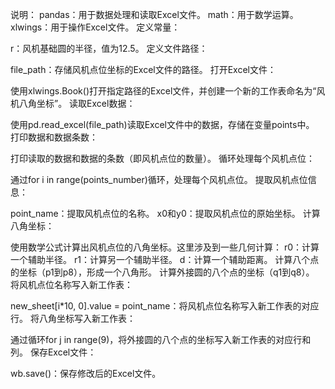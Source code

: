 说明：
pandas：用于数据处理和读取Excel文件。
math：用于数学运算。
xlwings：用于操作Excel文件。
定义常量：

r：风机基础圆的半径，值为12.5。
定义文件路径：

file_path：存储风机点位坐标的Excel文件的路径。
打开Excel文件：

使用xlwings.Book()打开指定路径的Excel文件，并创建一个新的工作表命名为“风机八角坐标”。
读取Excel数据：

使用pd.read_excel(file_path)读取Excel文件中的数据，存储在变量points中。
打印数据和数据条数：

打印读取的数据和数据的条数（即风机点位的数量）。
循环处理每个风机点位：

通过for i in range(points_number)循环，处理每个风机点位。
提取风机点位信息：

point_name：提取风机点位的名称。
x0和y0：提取风机点位的原始坐标。
计算八角坐标：

使用数学公式计算出风机点位的八角坐标。这里涉及到一些几何计算：
r0：计算一个辅助半径。
r1：计算另一个辅助半径。
d：计算一个辅助距离。
计算八个点的坐标（p1到p8），形成一个八角形。
计算外接圆的八个点的坐标（q1到q8）。
将风机点位名称写入新工作表：

new_sheet[i*10, 0].value = point_name：将风机点位名称写入新工作表的对应行。
将八角坐标写入新工作表：

通过循环for j in range(9)，将外接圆的八个点的坐标写入新工作表的对应行和列。
保存Excel文件：

wb.save()：保存修改后的Excel文件。

